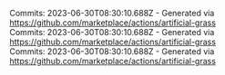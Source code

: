 Commits: 2023-06-30T08:30:10.688Z - Generated via https://github.com/marketplace/actions/artificial-grass
<br>
Commits: 2023-06-30T08:30:10.688Z - Generated via https://github.com/marketplace/actions/artificial-grass
<br>
Commits: 2023-06-30T08:30:10.688Z - Generated via https://github.com/marketplace/actions/artificial-grass
<br>
